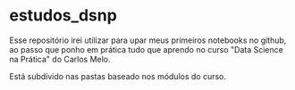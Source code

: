 # estudos_dsnp
Esse repositório irei utilizar para upar meus primeiros notebooks no github, ao passo que ponho em prática tudo que aprendo  no curso "Data Science na Prática" do Carlos Melo.


Está subdivido nas pastas baseado nos módulos do curso. 

